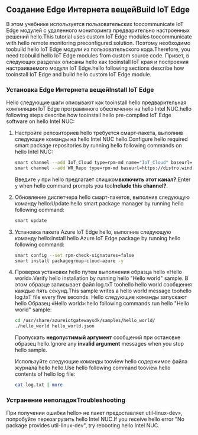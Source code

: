 ## <a name="build-iot-edge"></a><span data-ttu-id="3071a-101">Создание Edge Интернета вещей</span><span class="sxs-lookup"><span data-stu-id="3071a-101">Build IoT Edge</span></span>

<span data-ttu-id="3071a-102">В этом учебнике используется пользовательских toocommunicate IoT Edge модулей с удаленного мониторинга предварительно настроенных решений hello.</span><span class="sxs-lookup"><span data-stu-id="3071a-102">This tutorial uses custom IoT Edge modules toocommunicate with hello remote monitoring preconfigured solution.</span></span> <span data-ttu-id="3071a-103">Поэтому необходимо toobuild hello IoT Edge модули из пользовательского кода.</span><span class="sxs-lookup"><span data-stu-id="3071a-103">Therefore, you need toobuild hello IoT Edge modules from custom source code.</span></span> <span data-ttu-id="3071a-104">Привет, в следующих разделах описаны hello как tooinstall IoT края и построения настраиваемого модуля IoT Edge.</span><span class="sxs-lookup"><span data-stu-id="3071a-104">hello following sections describe how tooinstall IoT Edge and build hello custom IoT Edge module.</span></span>

### <a name="install-iot-edge"></a><span data-ttu-id="3071a-105">Установка Edge Интернета вещей</span><span class="sxs-lookup"><span data-stu-id="3071a-105">Install IoT Edge</span></span>

<span data-ttu-id="3071a-106">Hello следующие шаги описывают как tooinstall hello предварительная компиляция IoT Edge программного обеспечения на hello Intel NUC.</span><span class="sxs-lookup"><span data-stu-id="3071a-106">hello following steps describe how tooinstall hello pre-compiled IoT Edge software on hello Intel NUC:</span></span>

1. <span data-ttu-id="3071a-107">Настройте репозиториев hello требуется смарт-пакета, выполнив следующие команды на hello Intel NUC hello.</span><span class="sxs-lookup"><span data-stu-id="3071a-107">Configure hello required smart package repositories by running hello following commands on hello Intel NUC:</span></span>

    ```bash
    smart channel --add IoT_Cloud type=rpm-md name="IoT_Cloud" baseurl=http://iotdk.intel.com/repos/iot-cloud/wrlinux7/rcpl13/ -y
    smart channel --add WR_Repo type=rpm-md baseurl=https://distro.windriver.com/release/idp-3-xt/public_feeds/WR-IDP-3-XT-Intel-Baytrail-public-repo/RCPL13/corei7_64/
    ```

    <span data-ttu-id="3071a-108">Введите `y` при hello предлагает слишком**включить этот канал?**.</span><span class="sxs-lookup"><span data-stu-id="3071a-108">Enter `y` when hello command prompts you too**Include this channel?**.</span></span>

1. <span data-ttu-id="3071a-109">Обновление диспетчера hello смарт-пакетов, выполнив следующую команду hello:</span><span class="sxs-lookup"><span data-stu-id="3071a-109">Update hello smart package manager by running hello following command:</span></span>

    ```bash
    smart update
    ```

1. <span data-ttu-id="3071a-110">Установка пакета Azure IoT Edge hello, выполнив следующую команду hello:</span><span class="sxs-lookup"><span data-stu-id="3071a-110">Install hello Azure IoT Edge package by running hello following command:</span></span>

    ```bash
    smart config --set rpm-check-signatures=false
    smart install packagegroup-cloud-azure -y
    ```

1. <span data-ttu-id="3071a-111">Проверка установки hello путем выполнения образца hello «Hello world».</span><span class="sxs-lookup"><span data-stu-id="3071a-111">Verify hello installation by running hello "Hello world" sample.</span></span> <span data-ttu-id="3071a-112">В этом образце записывает файл log.txT toohello hello world сообщения каждые пять секунд.</span><span class="sxs-lookup"><span data-stu-id="3071a-112">This sample writes a hello world message toohello log.txT file every five seconds.</span></span> <span data-ttu-id="3071a-113">Hello следующие команды запускают hello Образец «Hello world»:</span><span class="sxs-lookup"><span data-stu-id="3071a-113">hello following commands run hello "Hello world" sample:</span></span>

    ```bash
    cd /usr/share/azureiotgatewaysdk/samples/hello_world/
    ./hello_world hello_world.json
    ```

    <span data-ttu-id="3071a-114">Пропускать **недопустимый аргумент** сообщений при остановке образец hello.</span><span class="sxs-lookup"><span data-stu-id="3071a-114">Ignore any **invalid argument** messages when you stop hello sample.</span></span>

    <span data-ttu-id="3071a-115">Используйте следующие команды tooview hello содержимое файла журнала hello hello.</span><span class="sxs-lookup"><span data-stu-id="3071a-115">Use hello following command tooview hello contents of hello log file:</span></span>

    ```bash
    cat log.txt | more
    ```

### <a name="troubleshooting"></a><span data-ttu-id="3071a-116">Устранение неполадок</span><span class="sxs-lookup"><span data-stu-id="3071a-116">Troubleshooting</span></span>

<span data-ttu-id="3071a-117">При получении ошибки hello» не пакет предоставляет util-linux-dev», попробуйте перезагрузить hello Intel NUC.</span><span class="sxs-lookup"><span data-stu-id="3071a-117">If you receive hello error "No package provides util-linux-dev", try rebooting hello Intel NUC.</span></span>
